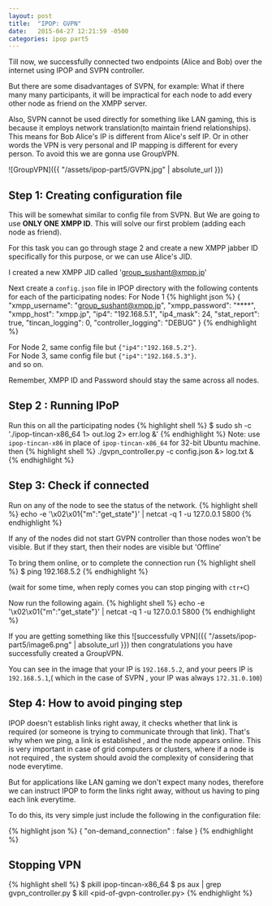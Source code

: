 ```yaml
---
layout: post
title:  "IPOP: GVPN"
date:   2015-04-27 12:21:59 -0500
categories: ipop part5
---
```

Till now, we successfully connected two endpoints (Alice and Bob) over the internet using IPOP and SVPN controller.

But there are some disadvantages of SVPN, for example:
What if there many many participants, it will be impractical for each node to add every other node as friend on the XMPP server.

Also, SVPN cannot be used directly for something like LAN gaming, this is because it employs network translation(to maintain friend relationships). This means for Bob Alice's IP is different from Alice's self IP. Or in other words the VPN is very personal and IP mapping is different for every person.
To avoid this we are gonna use GroupVPN.

![GroupVPN]({{ "/assets/ipop-part5/GVPN.jpg" | absolute_url }})

## Step 1: Creating configuration file

This will be somewhat similar to config file from SVPN. But We are going to use **ONLY ONE XMPP ID**. This will solve our first problem (adding each node as friend).

For this task you can go through stage 2 and create a new XMPP jabber ID specifically for this purpose, or we can use Alice's JID.

I created a new XMPP JID called  'group_sushant@xmpp.jp'

Next create a `config.json` file in IPOP directory with the following contents for each of the participating nodes:
For Node 1
{% highlight json %}
{
    "xmpp_username": "group_sushant@xmpp.jp",
    "xmpp_password": "****",
    "xmpp_host": "xmpp.jp",
    "ip4": "192.168.5.1",
    "ip4_mask": 24,
    "stat_report": true,
    "tincan_logging": 0,
    "controller_logging": "DEBUG"
}
{% endhighlight %}


For Node 2, same config file but `{"ip4":"192.168.5.2"}`.<br>
For Node 3, same config file but `{"ip4":"192.168.5.3"}`. <br>
and so on.

Remember, XMPP ID and Password should stay the same across all nodes.


## Step 2 : Running IPoP

Run this on all the participating nodes
{% highlight shell %}
$ sudo sh -c './ipop-tincan-x86_64 1> out.log 2> err.log &'
{% endhighlight %}
Note: use `ipop-tincan-x86` in place of `ipop-tincan-x86_64` for 32-bit Ubuntu machine.
then
{% highlight shell %}
./gvpn_controller.py -c config.json &> log.txt &
{% endhighlight %}

## Step 3: Check if connected

Run on any of the node to see the status of the network.
{% highlight shell %}
echo -e '\x02\x01{"m":"get_state"}' | netcat -q 1 -u 127.0.0.1 5800
{% endhighlight %}

If any of the nodes did not start GVPN controller than those nodes won't be visible.
But if they start, then their nodes are visible but 'Offline'

To bring them online, or to complete the connection run
{% highlight shell %}
$ ping 192.168.5.2     <ip of that node>
{% endhighlight %}

(wait for some time, when reply comes you can stop pinging with `ctr+C`)

Now run the following again.
{% highlight shell %}
echo -e '\x02\x01{"m":"get_state"}' | netcat -q 1 -u 127.0.0.1 5800
{% endhighlight %}

If you are getting something like this
![successfully VPN]({{ "/assets/ipop-part5/image6.png" | absolute_url }})
then congratulations you have successfully created a GroupVPN.

You can see in the image that your IP is `192.168.5.2`, and your peers IP is `192.168.5.1`,( which in the case of SVPN , your IP was always `172.31.0.100`)

## Step 4: How to avoid pinging step

IPOP doesn't establish links right away, it checks whether that link is required (or someone is trying to communicate through that link). That's why when we ping, a link is established , and the node appears online.
This is very important in case of grid computers or clusters, where if a node is not required , the system should avoid the complexity of considering that node everytime.

But for applications like LAN gaming we don't expect many nodes, therefore we can instruct IPOP to form the links right away, without us having to ping each link everytime.

To do this, its very simple just include the following in the configuration file:

{% highlight json %}
{
  "on-demand_connection" : false
}
{% endhighlight %}

## Stopping VPN
{% highlight shell %}
$ pkill ipop-tincan-x86_64
$ ps aux | grep gvpn_controller.py
$ kill <pid-of-gvpn-controller.py>
{% endhighlight %}

